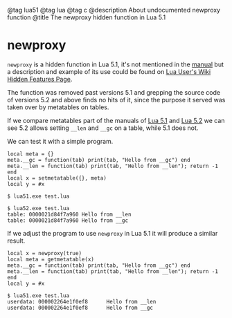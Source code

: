 @tag lua51
@tag lua
@tag c
@description About undocumented newproxy function
@title The newproxy hidden function in Lua 5.1


# newproxy

`newproxy` is a hidden function in Lua 5.1, it's not mentioned in the [manual](https://www.lua.org/manual/5.1/manual.html)
but a description and example of its use could be found on [Lua User's Wiki Hidden Features Page](http://lua-users.org/cgi-bin/wiki.pl?action=browse&id=HiddenFeatures&revision=11).

The function was removed past versions 5.1 and grepping the source code of versions 5.2 and above
finds no hits of it, since the purpose it served was taken over by metatables on tables.

If we compare metatables part of the manuals of
[Lua 5.1](https://www.lua.org/manual/5.1/manual.html#2.8)
and
[Lua 5.2](https://www.lua.org/manual/5.2/manual.html#2.4)
we can see 5.2 allows setting `__len` and `__gc` on a table, while 5.1 does not.

We can test it with a simple program.

```
local meta = {}
meta.__gc = function(tab) print(tab, "Hello from __gc") end
meta.__len = function(tab) print(tab, "Hello from __len"); return -1 end
local x = setmetatable({}, meta)
local y = #x
```

```
$ lua51.exe test.lua

$ lua52.exe test.lua
table: 0000021d84f7a960 Hello from __len
table: 0000021d84f7a960 Hello from __gc
```

If we adjust the program to use `newproxy` in Lua 5.1 it will produce a similar result.

```
local x = newproxy(true)
local meta = getmetatable(x)
meta.__gc = function(tab) print(tab, "Hello from __gc") end
meta.__len = function(tab) print(tab, "Hello from __len"); return -1 end
local y = #x
```

```
$ lua51.exe test.lua
userdata: 000002264e1f0ef8      Hello from __len
userdata: 000002264e1f0ef8      Hello from __gc
```
